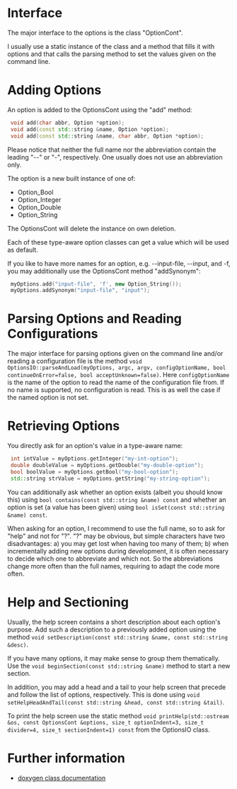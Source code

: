 # Interface
The major interface to the options is the class "OptionCont".

I usually use a static instance of the class and a method that fills it with options and that calls the parsing method to set the values given on the command line.

# Adding Options
An option is added to the OptionsCont using the "add" method:
```cpp
 void add(char abbr, Option *option);
 void add(const std::string &name, Option *option);
 void add(const std::string &name, char abbr, Option *option);
```

Please notice that neither the full name nor the abbreviation contain the leading "--" or "-", respectively. One usually does not use an abbreviation only.

The option is a new built instance of one of:
* Option_Bool
* Option_Integer
* Option_Double
* Option_String

The OptionsCont will delete the instance on own deletion.

Each of these type-aware option classes can get a value which will be used as default.

If you like to have more names for an option, e.g. --input-file, --input, and -f, you may additionally use the OptionsCont method "addSynonym":
```cpp
 myOptions.add("input-file", 'f', new Option_String());
 myOptions.addSynonym("input-file", "input");
```

# Parsing Options and Reading Configurations
The major interface for parsing options given on the command line and/or reading a configuration file is the method ```void OptionsIO::parseAndLoad(myOptions, argc, argv, configOptionName, bool continueOnError=false, bool acceptUnknown=false)```. Here ```configOptionName``` is the name of the option to read the name of the configuration file from. If no name is supported, no configuration is read. This is as well the case if the named option is not set.

# Retrieving Options
You directly ask for an option's value in a type-aware name:
```cpp
 int intValue = myOptions.getInteger("my-int-option");
 double doubleValue = myOptions.getDouble("my-double-option");
 bool boolValue = myOptions.getBool("my-bool-option");
 std::string strValue = myOptions.getString("my-string-option");
```

You can additionally ask whether an option exists (albeit you should know this) using ```bool contains(const std::string &name) const``` and whether an option is set (a value has been given) using ```bool isSet(const std::string &name) const```.

When asking for an option, I recommend to use the full name, so to ask for "help" and not for "?". "?" may be obvious, but simple characters have two disadvantages: a) you may get lost when having too many of them; b) when incrementally adding new options during development, it is often necessary to decide which one to abbreviate and which not. So the abbreviations change more often than the full names, requiring to adapt the code more often.

# Help and Sectioning
Usually, the help screen contains a short description about each option's purpose. Add such a description to a previously added option using the method ```void setDescription(const std::string &name, const std::string &desc)```. 

If you have many options, it may make sense to group them thematically. Use the ```void beginSection(const std::string &name)``` method to start a new section.

In addition, you may add a head and a tail to your help screen that precede and follow the list of options, respectively. This is done using ```void setHelpHeadAndTail(const std::string &head, const std::string &tail)```.

To print the help screen use the static method ```void printHelp(std::ostream &os, const OptionsCont &options, size_t optionIndent=3, size_t divider=4, size_t sectionIndent=1) const``` from the OptionsIO class.

# Further information
* [doxygen class documentation](https://www.krajzewicz.de/docs/optionslib_cpp/index.html)

